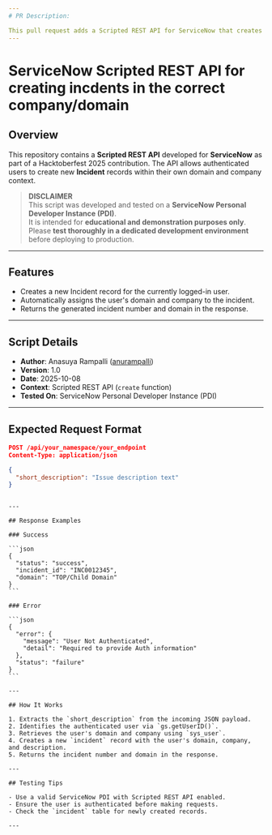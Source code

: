 ```yaml
---
# PR Description:

This pull request adds a Scripted REST API for ServiceNow that creates Incident records in the domain and company of the authenticated user. The API was developed as part of a Hacktoberfest 2025 contribution and is intended for educational and demonstration purposes. The `create` method ensures incidents are scoped to the user's domain, supporting multi-tenancy and domain separation best practices.
---
```


# ServiceNow Scripted REST API for creating incdents in the correct company/domain

## Overview

This repository contains a **Scripted REST API** developed for **ServiceNow** as part of a Hacktoberfest 2025 contribution. The API allows authenticated users to create new **Incident** records within their own domain and company context.

> **DISCLAIMER**  
> This script was developed and tested on a **ServiceNow Personal Developer Instance (PDI)**.  
> It is intended for **educational and demonstration purposes only**.  
> Please **test thoroughly in a dedicated development environment** before deploying to production.

---

## Features

- Creates a new Incident record for the currently logged-in user.
- Automatically assigns the user's domain and company to the incident.
- Returns the generated incident number and domain in the response.

---

## Script Details

- **Author**: Anasuya Rampalli ([anurampalli](https://github.com/anurampalli))
- **Version**: 1.0
- **Date**: 2025-10-08
- **Context**: Scripted REST API (`create` function)
- **Tested On**: ServiceNow Personal Developer Instance (PDI)

---

## Expected Request Format

```json
POST /api/your_namespace/your_endpoint
Content-Type: application/json

{
  "short_description": "Issue description text"
}
```
````

---

## Response Examples

### Success

```json
{
  "status": "success",
  "incident_id": "INC0012345",
  "domain": "TOP/Child Domain"
}
```

### Error

```json
{
  "error": {
    "message": "User Not Authenticated",
    "detail": "Required to provide Auth information"
  },
  "status": "failure"
}
```

---

## How It Works

1. Extracts the `short_description` from the incoming JSON payload.
2. Identifies the authenticated user via `gs.getUserID()`.
3. Retrieves the user's domain and company using `sys_user`.
4. Creates a new `incident` record with the user's domain, company, and description.
5. Returns the incident number and domain in the response.

---

## Testing Tips

- Use a valid ServiceNow PDI with Scripted REST API enabled.
- Ensure the user is authenticated before making requests.
- Check the `incident` table for newly created records.

---
